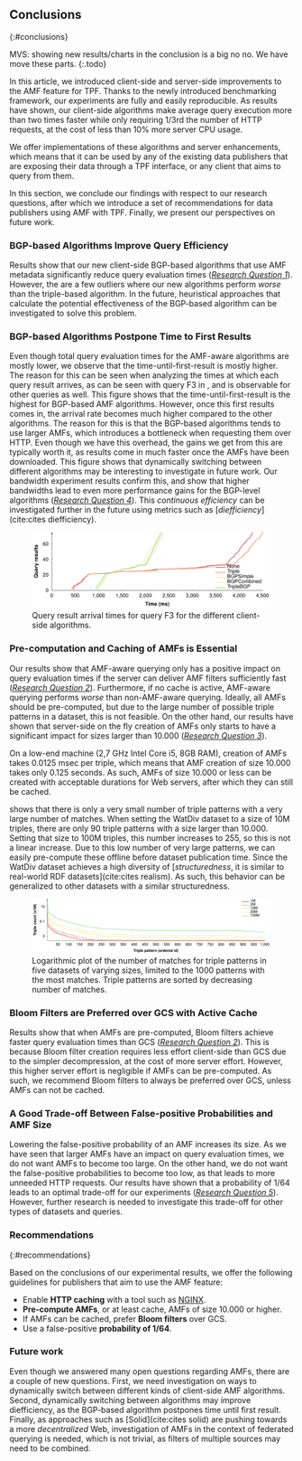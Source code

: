 ## Conclusions
{:#conclusions}

MVS: showing new results/charts in the conclusion is a big no no. We have move these parts.
{:.todo}

In this article, we introduced client-side and server-side improvements
to the AMF feature for TPF.
Thanks to the newly introduced benchmarking framework, our experiments are fully and easily reproducible.
As results have shown, our client-side algorithms make average query execution more than two times faster
while only requiring 1/3rd the number of HTTP requests,
at the cost of less than 10% more server CPU usage.

We offer implementations of these algorithms and server enhancements,
which means that it can be used by any of the existing data publishers
that are exposing their data through a TPF interface,
or any client that aims to query from them.

In this section, we conclude our findings with respect to our research questions,
after which we introduce a set of recommendations for data publishers using AMF with TPF.
Finally, we present our perspectives on future work.

### BGP-based Algorithms Improve Query Efficiency

Results show that our new client-side BGP-based algorithms that use AMF metadata
significantly reduce query evaluation times  (_[Research Question 1](#question-combine)_).
However, the are a few outliers where our new algorithms perform _worse_ than the triple-based algorithm.
In the future, heuristical approaches that calculate the potential effectiveness of the BGP-based algorithm
can be investigated to solve this problem.

### BGP-based Algorithms Postpone Time to First Results

Even though total query evaluation times for the AMF-aware algorithms are mostly lower,
we observe that the time-until-first-result is mostly higher.
The reason for this can be seen when analyzing the times at which each query result arrives,
as can be seen with query F3 in [](#plot_query_times_F3),
and is observable for other queries as well.
This figure shows that the time-until-first-result is the highest for BGP-based AMF algorithms.
However, once this first results comes in, the arrival rate becomes much higher compared to the other algorithms.
The reason for this is that the BGP-based algorithms tends to use larger AMFs,
which introduces a bottleneck when requesting them over HTTP.
Even though we have this overhead, the gains we get from this are typically worth it,
as results come in much faster once the AMFs have been downloaded.
This figure shows that dynamically switching between different algorithms may be interesting to investigate in future work.
Our bandwidth experiment results confirm this, and show that higher bandwidths
lead to even more performance gains for the BGP-level algorithms (_[Research Question 4](#question-bandwidth)_).
This _continuous efficiency_ can be investigated further in the future
using metrics such as [_diefficiency_](cite:cites diefficiency).

<figure id="plot_query_times_F3">
<center>
<img src="img/experiments/client_algos/query_times_F3.svg" alt="Query Times for F3 over different Client-side AMF Algorithms" class="plot_non_c">
</center>
<figcaption markdown="block">
Query result arrival times for query F3 for the different client-side algorithms.
</figcaption>
</figure>

### Pre-computation and Caching of AMFs is Essential

Our results show that AMF-aware querying only has a positive impact on query evaluation times
if the server can deliver AMF filters sufficiently fast (_[Research Question 2](#question-cache)_).
Furthermore, if no cache is active, AMF-aware querying performs _worse_ than non-AMF-aware querying.
Ideally, all AMFs should be pre-computed, but due to the large number of possible triple patterns in a dataset,
this is not feasible.
On the other hand, our results have shown that server-side on the fly creation of AMFs
only starts to have a significant impact for sizes larger than 10.000 (_[Research Question 3](#question-dynamic-restriction)_).

On a low-end machine (2,7 GHz Intel Core i5, 8GB RAM), creation of AMFs takes 0.0125 msec per triple,
which means that AMF creation of size 10.000 takes only 0.125 seconds.
As such, AMFs of size 10.000 or less can be created with acceptable durations for Web servers,
after which they can still be cached.

[](#plot_triple_pattern_counts) shows that there is only a very small number of triple patterns with a very large number of matches.
When setting the WatDiv dataset to a size of 10M triples, there are only 90 triple patterns with a size larger than 10.000.
Setting that size to 100M triples, this number increases to 255, so this is not a linear increase.
Due to this low number of very large patterns, we can easily pre-compute these offline before dataset publication time.
Since the WatDiv dataset achieves a high diversity of [_structuredness_, it is similar to real-world RDF datasets](cite:cites realism).
As such, this behavior can be generalized to other datasets with a similar structuredness.

<figure id="plot_triple_pattern_counts">
<center>
<img src="img/triple_pattern_counts/plot_counts.svg" alt="Triple pattern counts" class="plot_non_c">
</center>
<figcaption markdown="block">
Logarithmic plot of the number of matches for triple patterns in five datasets of varying sizes,
limited to the 1000 patterns with the most matches.
Triple patterns are sorted by decreasing number of matches.
</figcaption>
</figure>

### Bloom Filters are Preferred over GCS with Active Cache

Results show that when AMFs are pre-computed,
Bloom filters achieve faster query evaluation times than GCS (_[Research Question 2](#question-cache)_).
This is because Bloom filter creation requires less effort client-side than GCS due to the simpler decompression,
at the cost of more server effort.
However, this higher server effort is negligible if AMFs can be pre-computed.
As such, we recommend Bloom filters to always be preferred over GCS, unless AMFs can not be cached.

### A Good Trade-off Between False-positive Probabilities and AMF Size

Lowering the false-positive probability of an AMF increases its size.
As we have seen that larger AMFs have an impact on query evaluation times,
we do not want AMFs to become too large.
On the other hand, we do not want the false-positive probabilities to become too low,
as that leads to more unneeded HTTP requests.
Our results have shown that a probability of 1/64 leads to an optimal trade-off for our experiments (_[Research Question 5](#question-probabilities)_).
However, further research is needed to investigate this trade-off for other types of datasets and queries.

### Recommendations
{:#recommendations}

Based on the conclusions of our experimental results,
we offer the following guidelines for publishers that aim to use the AMF feature:

* Enable **HTTP caching** with a tool such as [NGINX](https://www.nginx.com/).
* **Pre-compute AMFs**, or at least cache, AMFs of size 10.000 or higher.
* If AMFs can be cached, prefer **Bloom filters** over GCS.
* Use a false-positive **probability of 1/64**.

### Future work

Even though we answered many open questions regarding AMFs,
there are a couple of new questions.
First, we need investigation on ways to dynamically switch between different kinds of client-side AMF algorithms.
Second, dynamically switching between algorithms may improve diefficiency,
as the BGP-based algorithm postpones time until first result.
Finally, as approaches such as [Solid](cite:cites solid) are pushing towards a more _decentralized_ Web,
investigation of AMFs in the context of federated querying is needed,
which is not trivial, as filters of multiple sources may need to be combined.
